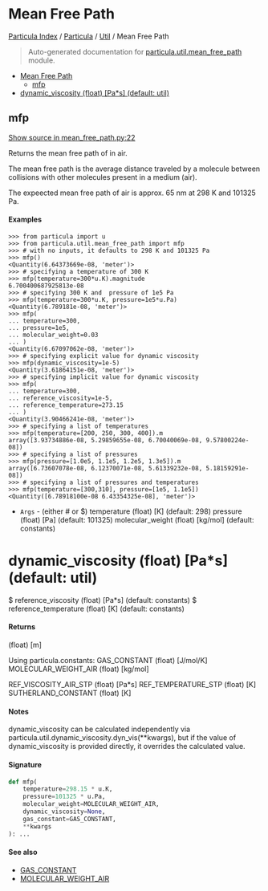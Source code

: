 # Mean Free Path

[Particula Index](../../README.md#particula-index) / [Particula](../index.md#particula) / [Util](./index.md#util) / Mean Free Path

> Auto-generated documentation for [particula.util.mean_free_path](../../../particula/util/mean_free_path.py) module.

- [Mean Free Path](#mean-free-path)
  - [mfp](#mfp)
- [dynamic_viscosity     (float) [Pa*s]   (default: util)](#dynamic_viscosity-----(float)-[pa*s]---(default:-util))

## mfp

[Show source in mean_free_path.py:22](../../../particula/util/mean_free_path.py#L22)

Returns the mean free path of in air.

The mean free path is the average distance
traveled by a molecule between collisions
with other molecules present in a medium (air).

The expeected mean free path of air is approx.
65 nm at 298 K and 101325 Pa.

#### Examples

```
>>> from particula import u
>>> from particula.util.mean_free_path import mfp
>>> # with no inputs, it defaults to 298 K and 101325 Pa
>>> mfp()
<Quantity(6.64373669e-08, 'meter')>
>>> # specifying a temperature of 300 K
>>> mfp(temperature=300*u.K).magnitude
6.700400687925813e-08
>>> # specifying 300 K and  pressure of 1e5 Pa
>>> mfp(temperature=300*u.K, pressure=1e5*u.Pa)
<Quantity(6.789181e-08, 'meter')>
>>> mfp(
... temperature=300,
... pressure=1e5,
... molecular_weight=0.03
... )
<Quantity(6.67097062e-08, 'meter')>
>>> # specifying explicit value for dynamic viscosity
>>> mfp(dynamic_viscosity=1e-5)
<Quantity(3.61864151e-08, 'meter')>
>>> # specifying implicit value for dynamic viscosity
>>> mfp(
... temperature=300,
... reference_viscosity=1e-5,
... reference_temperature=273.15
... )
<Quantity(3.90466241e-08, 'meter')>
>>> # specifying a list of temperatures
>>> mfp(temperature=[200, 250, 300, 400]).m
array([3.93734886e-08, 5.29859655e-08, 6.70040069e-08, 9.57800224e-08])
>>> # specifying a list of pressures
>>> mfp(pressure=[1.0e5, 1.1e5, 1.2e5, 1.3e5]).m
array([6.73607078e-08, 6.12370071e-08, 5.61339232e-08, 5.18159291e-08])
>>> # specifying a list of pressures and temperatures
>>> mfp(temperature=[300,310], pressure=[1e5, 1.1e5])
<Quantity([6.78918100e-08 6.43354325e-08], 'meter')>
```

- `Args` - (either # or $)
    temperature           (float) [K]      (default: 298)
    pressure              (float) [Pa]     (default: 101325)
    molecular_weight      (float) [kg/mol] (default: constants)

#   dynamic_viscosity     (float) [Pa*s]   (default: util)
$   reference_viscosity   (float) [Pa*s]   (default: constants)
$   reference_temperature (float) [K]      (default: constants)

#### Returns

(float) [m]

Using particula.constants:
    GAS_CONSTANT            (float) [J/mol/K]
    MOLECULAR_WEIGHT_AIR    (float) [kg/mol]

REF_VISCOSITY_AIR_STP   (float) [Pa*s]
REF_TEMPERATURE_STP     (float) [K]
SUTHERLAND_CONSTANT     (float) [K]

#### Notes

dynamic_viscosity can be calculated independently via
particula.util.dynamic_viscosity.dyn_vis(**kwargs), but
if the value of dynamic_viscosity is provided directly,
it overrides the calculated value.

#### Signature

```python
def mfp(
    temperature=298.15 * u.K,
    pressure=101325 * u.Pa,
    molecular_weight=MOLECULAR_WEIGHT_AIR,
    dynamic_viscosity=None,
    gas_constant=GAS_CONSTANT,
    **kwargs
): ...
```

#### See also

- [GAS_CONSTANT](../constants.md#gas_constant)
- [MOLECULAR_WEIGHT_AIR](../constants.md#molecular_weight_air)